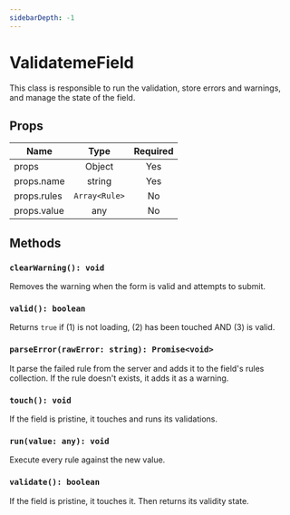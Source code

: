 ```yaml
---
sidebarDepth: -1
---
```


# ValidatemeField

This class is responsible to run the validation, store errors and warnings, and manage the state of the field.

## Props

| Name        |     Type      | Required |
| ----------- | :-----------: | :------: |
| props       |    Object     |   Yes    |
| props.name  |    string     |   Yes    |
| props.rules | `Array<Rule>` |    No    |
| props.value |      any      |    No    |

## Methods

### `clearWarning(): void`

Removes the warning when the form is valid and attempts to submit.

### `valid(): boolean`

Returns `true` if (1) is not loading, (2) has been touched AND (3) is valid.

### `parseError(rawError: string): Promise<void>`

It parse the failed rule from the server and adds it to the field's rules collection. If the rule doesn't exists, it adds it as a warning.

### `touch(): void`

If the field is pristine, it touches and runs its validations.

### `run(value: any): void`

Execute every rule against the new value.

### `validate(): boolean`

If the field is pristine, it touches it. Then returns its validity state.
